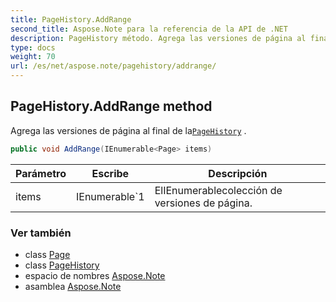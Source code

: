 ```yaml
---
title: PageHistory.AddRange
second_title: Aspose.Note para la referencia de la API de .NET
description: PageHistory método. Agrega las versiones de página al final de laPageHistory .
type: docs
weight: 70
url: /es/net/aspose.note/pagehistory/addrange/
---
```

## PageHistory.AddRange method

Agrega las versiones de página al final de la[`PageHistory`](../) .

```csharp
public void AddRange(IEnumerable<Page> items)
```

| Parámetro | Escribe | Descripción |
| --- | --- | --- |
| items | IEnumerable`1 | ElIEnumerablecolección de versiones de página. |

### Ver también

* class [Page](../../page/)
* class [PageHistory](../)
* espacio de nombres [Aspose.Note](../../pagehistory/)
* asamblea [Aspose.Note](../../../)


